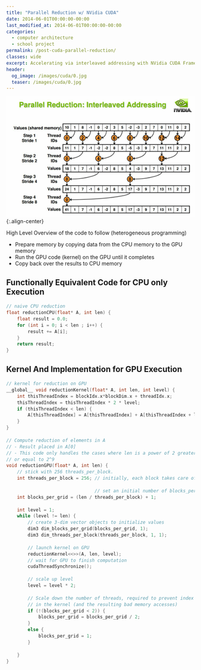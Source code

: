 ```yaml
---
title: "Parallel Reduction w/ NVidia CUDA"
date: 2014-06-01T00:00:00-00:00
last_modified_at: 2014-06-01T00:00:00-00:00
categories:
  - computer architecture
  - school project
permalink: /post-cuda-parallel-reduction/
classes: wide
excerpt: Accelerating via interleaved addressing with NVidia CUDA Framework
header:
  og_image: /images/cuda/0.jpg
  teaser: /images/cuda/0.jpg
---
```


![preview](/images/cuda/0.jpg){:.align-center}

High Level Overview of the code to follow (heterogeneous programming)

- Prepare memory by copying data from the CPU memory to the GPU memory
- Run the GPU code (kernel) on the GPU until it completes
- Copy back over the results to CPU memory

## Functionally Equivalent Code for CPU only Execution

```c
// naive CPU reduction
float reductionCPU(float* A, int len) {
    float result = 0.0;
    for (int i = 0; i < len ; i++) {
        result += A[i];
    }
    return result;
}
```

## Kernel And Implementation for GPU Execution

```c
// kernel for reduction on GPU
__global__ void reductionKernel(float* A, int len, int level) {
	int thisThreadIndex = blockIdx.x*blockDim.x + threadIdx.x;
	thisThreadIndex = thisThreadIndex * 2 * level;
	if (thisThreadIndex < len) {
		A[thisThreadIndex] = A[thisThreadIndex] + A[thisThreadIndex + level];
	}
}

// Compute reduction of elements in A
// - Result placed in A[0]
// - This code only handles the cases where len is a power of 2 greater than
// or equal to 2^9
void reductionGPU(float* A, int len) {
	// stick with 256 threads_per_block. 
	int threads_per_block = 256; // initially, each block takes care of 512 elements

								 // set an initial number of blocks_per_grid
	int blocks_per_grid = (len / threads_per_block) + 1;

	int level = 1;
	while (level != len) {
		// create 3-dim vector objects to initialize values
		dim3 dim_blocks_per_grid(blocks_per_grid, 1);
		dim3 dim_threads_per_block(threads_per_block, 1, 1);

		// launch kernel on GPU
		reductionKernel<<>>(A, len, level);
		// wait for GPU to finish computation
		cudaThreadSynchronize();

		// scale up level
		level = level * 2;

		// Scale down the number of threads, required to prevent index overflow
		// in the kernel (and the resulting bad memory accesses)
		if (!(blocks_per_grid < 2)) {
			blocks_per_grid = blocks_per_grid / 2;
		}
		else {
			blocks_per_grid = 1;
		}

	}
}
```
